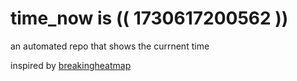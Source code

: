 # time_now is (( 1730617200562 ))

an automated repo that shows the currnent time

inspired by [breakingheatmap](https://github.com/breakingheatmap/breakingheatmap)